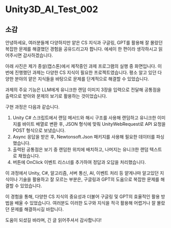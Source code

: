 # Unity3D_AI_Test_002

## 소감
안녕하세요,
여러분들께 다양하지만 얕은 CS 지식과 구글링, GPT를 활용해 잘 몰랐던 복잡한 문제를 해결했던 경험을 공유드리고자 합니다.
에세이 한 편이라 생각하시고 읽어주시면 감사하겠습니다.

아래 사진은 제가 종설(캡스톤)에서 제작중인 과제 프로그램의 실행 중 화면입니다.
이번에 진행했던 과제는 다양한 CS 지식이 필요한 프로젝트였습니다.
평소 알고 있던 다양한 분야의 얕은 지식들을 바탕으로 문제를 단계적으로 해결할 수 있었습니다.

과제의 주요 기능은 LLM에게 유니크한 랜덤 이미지 3장을 입력으로 전달해 공통점을 출력으로 받아와 문제의 보기로 활용하는 것이었습니다.

구현 과정은 다음과 같습니다.
1. Unity C# 스크립트에서 랜덤 메서드와 해시 구조를 사용해 랜덤하고 유니크한 이미지를 바이트 배열로 변환 후, JSON 형식에 맞춰 UnityWebRequest로 API 요청을 POST 형식으로 보냈습니다.
2. Async 응답을 받은 후, Newtonsoft.Json 패키지를 사용해 필요한 데이터를 파싱했습니다.
3. 출력된 공통점은 보기 중 랜덤한 위치에 배치하고, 나머지는 유니크한 랜덤 텍스트로 채웠습니다.
4. 버튼에 OnClick 이벤트 리스너를 추가하여 정답과 오답을 처리했습니다.

이 과정에서 Unity, C#, 알고리즘, 서버 통신, AI, 이벤트 처리 등 얕게나마 알고있던 지식이나 기술을 활용하고 잘 모르는 부분은, 구글링과 GPT의 도움으로 복잡한 문제를 해결할 수 있었습니다.

이 경험을 통해, 다양한 CS 지식의 중요성과 더불어 구글링 및 GPT의 효율적인 활용 방법을 배울 수 있었습니다.
여러분도 이러한 도구와 지식을 적극 활용해 어렵거나 잘 몰랐던 문제를 해결하시길 바랍니다.

도움이 되셨길 바라며, 긴 글 읽어주셔서 감사합니다!
